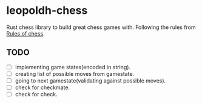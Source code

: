 # leopoldh-chess
Rust chess library to build great chess games with.
Following the rules from [Rules of chess](https://en.wikipedia.org/wiki/Rules_of_chess).


## TODO
- [ ] implementing game states(encoded in string).
- [ ] creating list of possible moves from gamestate.
- [ ] going to next gamestate(validating against possible moves).
- [ ] check for checkmate.
- [ ] check for check.
